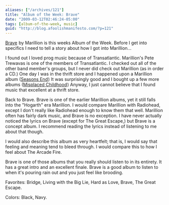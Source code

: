 ```yaml
---
aliases: ["/archives/121"]
title: "Album of the Week: Brave"
date: "2009-03-12T02:46:24-05:00"
tags: [album-of-the-week, music]
guid: "http://blog.afoolishmanifesto.com/?p=121"
---
```

<a  href="https://www.amazon.com/gp/product/B000008I4Z/ref=as_li_tl?ie=UTF8&camp=1789&creative=9325&creativeASIN=B000008I4Z&linkCode=as2&tag=afoolishmanif-20&linkId=dc3839d0ce2fdbd3ffa310c4aaf32b4e">Brave</a><img src="//ir-na.amazon-adsystem.com/e/ir?t=afoolishmanif-20&l=am2&o=1&a=B000008I4Z" width="1" height="1" border="0" alt="" style="border:none !important; margin:0px !important;" /> by Marillion is this weeks Album of the Week. Before I get into specifics I need to tell a story about how I got into Marillion...

I found out I loved prog music because of Transatlantic. Marillion's Pete
Trewavas is one of the members of Transatlantic. I checked out all of the other
band member's groups, but I never did check out Marillion (as in order a CD.)
One day I was in the thrift store and I happened upon a Marillion album
(<a href="https://www.amazon.com/gp/product/B000005RPT/ref=as_li_tl?ie=UTF8&camp=1789&creative=9325&creativeASIN=B000005RPT&linkCode=as2&tag=afoolishmanif-20&linkId=7876195ef37c5a429ff6b9adf1e559d2">Seasons End</a><img src="//ir-na.amazon-adsystem.com/e/ir?t=afoolishmanif-20&l=am2&o=1&a=B000005RPT" width="1" height="1" border="0" alt="" style="border:none !important; margin:0px !important;" />)
It was surprisingly good and I bought up a few more albums (<a  href="https://www.amazon.com/gp/product/B00004W3L3/ref=as_li_tl?ie=UTF8&camp=1789&creative=9325&creativeASIN=B00004W3L3&linkCode=as2&tag=afoolishmanif-20&linkId=d0e9cee7e97a5f8cf98d9e3906c7f457">Misplaced Childhood</a><img src="//ir-na.amazon-adsystem.com/e/ir?t=afoolishmanif-20&l=am2&o=1&a=B00004W3L3" width="1" height="1" border="0" alt="" style="border:none !important; margin:0px !important;" />)
Anyway, I just cannot believe that I found music that excellent at a thrift store.

Back to Brave. Brave is one of the earlier Marillion albums, yet it still falls into the "Hogarth" era Marillion. I would compare Marillion with Radiohead, except I don't really like Radiohead enough to know them that well. Marillion often has fairly dark music, and Brave is no exception. I have never actually noticed the lyrics on Brave (except for The Great Escape,) but Brave is a concept album. I recommend reading the lyrics instead of listening to me about that though.

I would also describe this album as very heartfelt; that is, I would say that feeling and meaning tend to bleed through. I would compare this to how I feel about The Arcade Fire.

Brave is one of those albums that you really should listen to in its entirety. It has a great intro and an excellent finale. Brave is a good album to listen to when it's pouring rain out and you just feel like brooding.

Favorites: Bridge, Living with the Big Lie, Hard as Love, Brave, The Great Escape.

Colors: Black, Navy.
